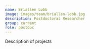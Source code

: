 ```yaml
---
name: Briallen Lobb
image: images/team/briallen-lobb.jpg
description: Postdoctoral Researcher
group: current
role: postdoc
---
```


Description of projects
